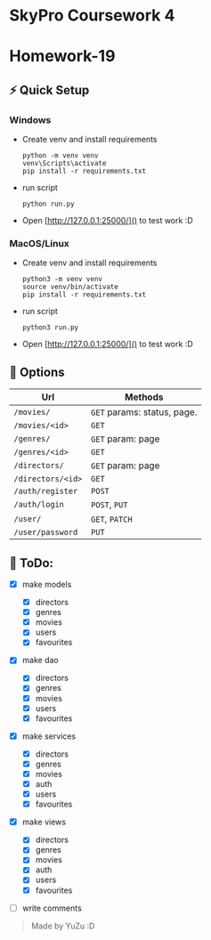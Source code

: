 # SkyPro Coursework 4

# Homework-19

## ⚡ Quick Setup

### Windows
- Create venv and install requirements
    ```shell
    python -m venv venv
    venv\Scripts\activate
    pip install -r requirements.txt
    ```
- run script
    ```shell
    python run.py
    ```
- Open [http://127.0.0.1:25000/]() to test work :D

### MacOS/Linux
- Create venv and install requirements
    ```shell
    python3 -m venv venv
    source venv/bin/activate
    pip install -r requirements.txt
    ```
- run script
    ```shell
    python3 run.py
    ```
- Open [http://127.0.0.1:25000/]() to test work :D

## 🔧 Options

| Url|Methods|
|----|----|
|`/movies/`|`GET` params: status, page.|
|`/movies/<id>`|`GET`|
|`/genres/`|`GET` param: page|
|`/genres/<id>`|`GET`|
|`/directors/`|`GET` param: page|
|`/directors/<id>`|`GET`|
|`/auth/register`|`POST`|
|`/auth/login`|`POST`, `PUT`|
|`/user/`|`GET`, `PATCH`|
|`/user/password`|`PUT`|


## 📌 ToDo:
- [x] make models
  - [x] directors
  - [x] genres
  - [x] movies
  - [x] users
  - [x] favourites
- [x] make dao
  - [x] directors
  - [x] genres
  - [x] movies
  - [x] users
  - [x] favourites
- [x] make services
  - [x] directors
  - [x] genres
  - [x] movies
  - [x] auth
  - [x] users
  - [x] favourites
- [x] make views
  - [x] directors
  - [x] genres
  - [x] movies
  - [x] auth
  - [x] users
  - [x] favourites
- [ ] write comments


> Made by YuZu :D
